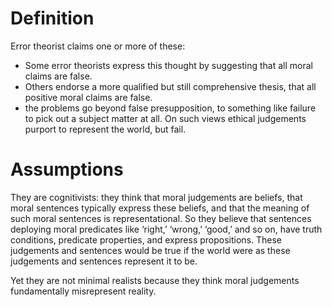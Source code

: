 # Definition

Error theorist claims one or more of these:
- Some error theorists express this thought by suggesting that all moral claims are false. 
- Others endorse a more qualified but still comprehensive thesis, that all positive moral claims are false. 
- the problems go beyond false presupposition, to something like failure to pick out a subject matter at all. On such views ethical judgements purport to represent the world, but fail.

# Assumptions

They are cognitivists: they think that moral judgements are beliefs, that moral sentences typically express these beliefs, and that the meaning of such moral sentences is representational. So they believe that sentences deploying  moral predicates like ‘right,’ ‘wrong,’ ‘good,’ and so on, have truth conditions, predicate properties, and express propositions. These judgements and sentences would be true if the world were as these judgements and sentences represent it to be.

Yet they are not minimal realists because they think moral judgements fundamentally misrepresent reality. 